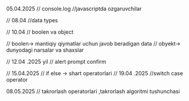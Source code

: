 05.04.2025
// console.log
//javascriptda ozgaruvchilar

// 08.04 
//data types 

// 10.04 
// boolen va object

// boolen-> mantiqiy qiymatlar uchun javob beradigan data
// obyekt-> dunyodagi narsalar va shaxslar

// 12.04 .2025 yil
// alert prompt confirm

// 15.04.2025
// if else -> shart operatorlari
// 19.04 .2025
//switch case operator


08.05.2025
// takrorlash operatorlari ,takrorlash algoritmi tushunchasi